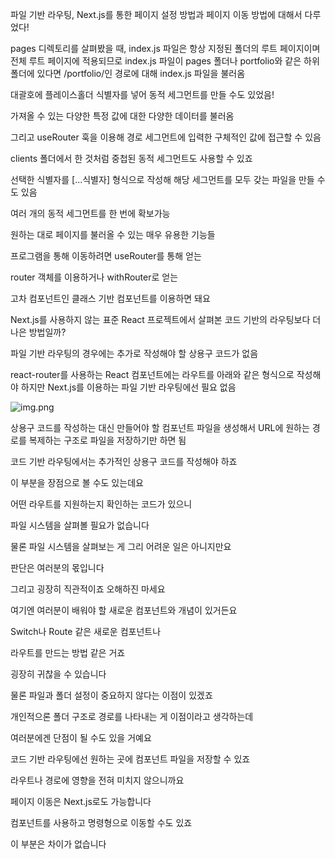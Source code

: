 파일 기반 라우팅, Next.js를 통한 페이지 설정 방법과 페이지 이동 방법에 대해서 다루었다!

pages 디렉토리를 살펴봤을 때, index.js 파일은 항상 지정된 폴더의 루트 페이지이며 전체 루트 페이지에 적용되므로 index.js 파일이 pages 폴더나 portfolio와 같은 하위 폴더에 있다면 /portfolio/인 경로에 대해 index.js 파일을 불러옴

대괄호에 플레이스홀더 식별자를 넣어 동적 세그먼트를 만들 수도 있었음!

가져올 수 있는 다양한 특정 값에 대한 다양한 데이터를 불러옴

그리고 useRouter 훅을 이용해 경로 세그먼트에 입력한 구체적인 값에 접근할 수 있음

clients 폴더에서 한 것처럼 중첩된 동적 세그먼트도 사용할 수 있죠

선택한 식별자를 [...식별자] 형식으로 작성해 해당 세그먼트를 모두 갖는 파일을 만들 수도 있음

여러 개의 동적 세그먼트를 한 번에 확보가능

원하는 대로 페이지를 불러올 수 있는 매우 유용한 기능들

프로그램을 통해 이동하려면 useRouter를 통해 얻는

router 객체를 이용하거나 withRouter로 얻는

고차 컴포넌트인 클래스 기반 컴포넌트를 이용하면 돼요

Next.js를 사용하지 않는 표준 React 프로젝트에서 살펴본 코드 기반의 라우팅보다 더 나은 방법일까?

파일 기반 라우팅의 경우에는 추가로 작성해야 할 상용구 코드가 없음

react-router를 사용하는 React 컴포넌트에는 라우트를 아래와 같은 형식으로 작성해야 하지만 Next.js를 이용하는 파일 기반 라우팅에선 필요 없음

![img.png](https://prod-files-secure.s3.us-west-2.amazonaws.com/6d4a6c9c-7168-49b2-8383-1bd212b2d8d4/a77ac4f4-094e-4dfc-aeb4-2aef3f0b4130/img.png)

상용구 코드를 작성하는 대신 만들어야 할 컴포넌트 파일을 생성해서 URL에 원하는 경로를 복제하는 구조로 파일을 저장하기만 하면 됨

코드 기반 라우팅에서는 추가적인 상용구 코드를 작성해야 하죠

이 부분을 장점으로 볼 수도 있는데요

어떤 라우트를 지원하는지 확인하는 코드가 있으니

파일 시스템을 살펴볼 필요가 없습니다

물론 파일 시스템을 살펴보는 게 그리 어려운 일은 아니지만요

판단은 여러분의 몫입니다

그리고 굉장히 직관적이죠 오해하진 마세요

여기엔 여러분이 배워야 할 새로운 컴포넌트와 개념이 있거든요

Switch나 Route 같은 새로운 컴포넌트나

라우트를 만드는 방법 같은 거죠

굉장히 귀찮을 수 있습니다

물론 파일과 폴더 설정이 중요하지 않다는 이점이 있겠죠

개인적으론 폴더 구조로 경로를 나타내는 게 이점이라고 생각하는데

여러분에겐 단점이 될 수도 있을 거예요

코드 기반 라우팅에선 원하는 곳에 컴포넌트 파일을 저장할 수 있죠

라우트나 경로에 영향을 전혀 미치지 않으니까요

페이지 이동은 Next.js로도 가능합니다

<Link> 컴포넌트를 사용하고 명령형으로 이동할 수도 있죠

이 부분은 차이가 없습니다
